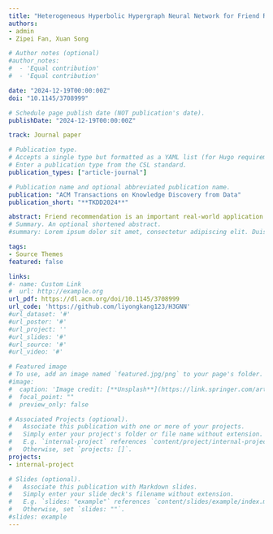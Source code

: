 ```yaml
---
title: "Heterogeneous Hyperbolic Hypergraph Neural Network for Friend Recommendation in Location-based Social Networks"
authors:
- admin
- Zipei Fan, Xuan Song

# Author notes (optional)
#author_notes:
#  - 'Equal contribution'
#  - 'Equal contribution'

date: "2024-12-19T00:00:00Z"
doi: "10.1145/3708999" 

# Schedule page publish date (NOT publication's date).
publishDate: "2024-12-19T00:00:00Z"

track: Journal paper

# Publication type.
# Accepts a single type but formatted as a YAML list (for Hugo requirements).
# Enter a publication type from the CSL standard.
publication_types: ["article-journal"]

# Publication name and optional abbreviated publication name.
publication: "ACM Transactions on Knowledge Discovery from Data"
publication_short: "**TKDD2024**"

abstract: Friend recommendation is an important real-world application in location-based social networks (LBSN), helping users discover potential friends and enhance their overall happiness. LBSN mainly comprises two distinct data structures, spatio-temporal data for human mobility and graph data for social networks. These two data structures make it challenging to model the complex relationships between them, which are essential for comprehensively understanding users’ lives. Previous studies have either modeled user trajectories and social networks separately or used classical simple graph-based methods, where a simple edge links only two nodes, failing to capture the multiple relationships inherent in LBSN. Furthermore, most studies have relied on Euclidean space to train their graph models, which could result in significant distortion because of tree-like social network data structure. To address these limitations, we propose a novel heterogeneous LBSN hypergraph that represents user check-in records and continuous trajectories—comprising multiple Points of Interest (POI)—as hyperedges, enabling the representation of complex spatio-temporal relationships. This approach enables us to link multiple nodes of different types by hyperedges and use hyperbolic spaces to create more efficient graph representations. Additionally, we devise a new type-specific attention mechanism for our Heterogeneous Hyperbolic Hypergraph Neural Network (H3GNN), which is end-to-end trainable and employs supervised contrastive learning to learn hypergraph node embeddings for the subsequent friend recommendation task with the help of hyperbolic space. Finally, our model H3GNN achieves better results than existing methods on six real-world city datasets, and our ablation studies demonstrate the effectiveness of each component. Additionally, our experiments indicate that H3GNN requires less data storage and training time compared to previous methods.
# Summary. An optional shortened abstract.
#summary: Lorem ipsum dolor sit amet, consectetur adipiscing elit. Duis posuere tellus ac convallis placerat. Proin tincidunt magna sed ex sollicitudin condimentum.

tags:
- Source Themes
featured: false

links:
#- name: Custom Link
#  url: http://example.org
url_pdf: https://dl.acm.org/doi/10.1145/3708999
url_code: 'https://github.com/liyongkang123/H3GNN'
#url_dataset: '#'
#url_poster: '#'
#url_project: ''
#url_slides: '#'
#url_source: '#'
#url_video: '#'

# Featured image
# To use, add an image named `featured.jpg/png` to your page's folder. 
#image:
#  caption: 'Image credit: [**Unsplash**](https://link.springer.com/article/10.1007/s10707-022-00466-1/figures/3)'
#  focal_point: ""
#  preview_only: false

# Associated Projects (optional).
#   Associate this publication with one or more of your projects.
#   Simply enter your project's folder or file name without extension.
#   E.g. `internal-project` references `content/project/internal-project/index.md`.
#   Otherwise, set `projects: []`.
projects:
- internal-project

# Slides (optional).
#   Associate this publication with Markdown slides.
#   Simply enter your slide deck's filename without extension.
#   E.g. `slides: "example"` references `content/slides/example/index.md`.
#   Otherwise, set `slides: ""`.
#slides: example
---
```

